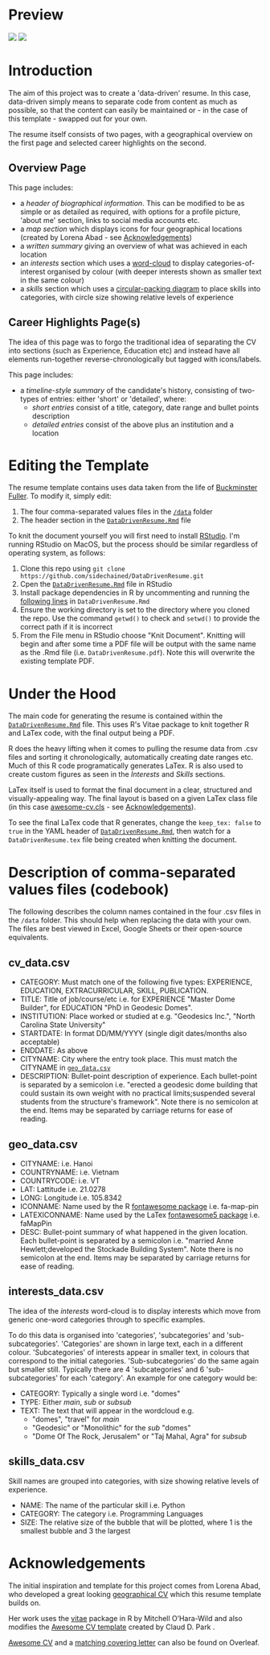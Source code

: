 # Preview
<p float="left">
  <a href="https://github.com/sidechained/DataDrivenResume/blob/master/DataDrivenResume.pdf"><img src="/previews/DataDrivenResume-Page1.png"></a>
  <a href="https://github.com/sidechained/DataDrivenResume/blob/master/DataDrivenResume.pdf"><img src="/previews/DataDrivenResume-Page2.png"></a>
</p>

# Introduction
The aim of this project was to create a 'data-driven' resume. In this case, data-driven simply means to separate code from content as much as possible, so that the content can easily be maintained or - in the case of this template - swapped out for your own.

The resume itself consists of two pages, with a geographical overview on the first page and selected career highlights on the second.

## Overview Page
This page includes:

- a _header of biographical information_. This can be modified to be as simple or as detailed as required, with options for a profile picture, 'about me' section, links to social media accounts etc.
- a _map section_ which displays icons for four geographical locations (created by Lorena Abad - see [Acknowledgements](#acknowledgements))
- a _written summary_ giving an overview of what was achieved in each location
- an _interests_ section which uses a [word-cloud](https://www.r-graph-gallery.com/wordcloud.html) to display categories-of-interest organised by colour (with deeper interests shown as smaller text in the same colour)
- a _skills_ section which uses a [circular-packing diagram](https://www.r-graph-gallery.com/circle-packing.html) to place skills into categories, with circle size showing relative levels of experience

## Career Highlights Page(s)
The idea of this page was to forgo the traditional idea of separating the CV into sections (such as Experience, Education etc) and instead have all elements run-together reverse-chronologically but tagged with icons/labels.

This page includes:
- a _timeline-style summary_ of the candidate's history, consisting of two-types of entries: either 'short' or 'detailed', where:
  - _short entries_ consist of a title, category, date range and bullet points description
  - _detailed entries_ consist of the above plus an institution and a location

# Editing the Template
The resume template contains uses data taken from the life of [Buckminster Fuller](https://en.wikipedia.org/wiki/Buckminster_Fuller). To modify it, simply edit:

1. The four comma-separated values files in the [`/data`](/data) folder
2. The header section in the [`DataDrivenResume.Rmd`](DataDrivenResume.Rmd) file

To knit the document yourself you will first need to install [RStudio](https://www.rstudio.com). I'm running RStudio on MacOS, but the process should be similar regardless of operating system, as follows:

1. Clone this repo using `git clone https://github.com/sidechained/DataDrivenResume.git`
2. Cpen the [`DataDrivenResume.Rmd`](DataDrivenResume.Rmd) file in RStudio
3. Install package dependencies in R by uncommenting and running the [following lines](DataDrivenResume.Rmd#L34-47) in `DataDrivenResume.Rmd`
4. Ensure the working directory is set to the directory where you cloned the repo. Use the command `getwd()` to check and `setwd()` to provide the correct path if it is incorrect
5. From the File menu in RStudio choose "Knit Document". Knitting will begin and after some time a PDF file will be output with the same name as the .Rmd file (i.e. `DataDrivenResume.pdf`). Note this will overwrite the existing template PDF.

# Under the Hood
The main code for generating the resume is contained within the [`DataDrivenResume.Rmd`](DataDrivenResume.Rmd) file. This uses R's Vitae package to knit together R and LaTex code, with the final output being a PDF.

R does the heavy lifting when it comes to pulling the resume data from .csv files and sorting it chronologically, automatically creating date ranges etc. Much of this R code programatically generates LaTex. R is also used to create custom figures as seen in the _Interests_ and _Skills_ sections.

LaTex itself is used to format the final document in a clear, structured and visually-appealing way. The final layout is based on a given LaTex class file (in this case [awesome-cv.cls](awesome-cv.cls) - see [Acknowledgements](#acknowledgements)).

To see the final LaTex code that R generates, change the `keep_tex: false` to `true` in the YAML header of [`DataDrivenResume.Rmd`](DataDrivenResume.Rmd), then watch for a `DataDrivenResume.tex` file being created when knitting the document.

# Description of comma-separated values files (codebook)
The following describes the column names contained in the four .csv files in the `/data` folder. This should help when replacing the data with your own. The files are best viewed in Excel, Google Sheets or their open-source equivalents.

## cv_data.csv  
- CATEGORY: Must match one of the following five types: EXPERIENCE, EDUCATION, EXTRACURRICULAR, SKILL, PUBLICATION.
- TITLE: Title of job/course/etc i.e. for EXPERIENCE "Master Dome Builder", for EDUCATION "PhD in Geodesic Domes".
- INSTITUTION: Place worked or studied at e.g. "Geodesics Inc.", "North Carolina State University"
- STARTDATE: In format DD/MM/YYYY (single digit dates/months also acceptable)
- ENDDATE: As above
- CITYNAME: City where the entry took place. This must match the CITYNAME in [`geo_data.csv`](/data/geo_data.csv)
- DESCRIPTION: Bullet-point description of experience. Each bullet-point is separated by a semicolon i.e. "erected a geodesic dome building that could sustain its own weight with no practical limits;suspended several students from the structure's framework". Note there is no semicolon at the end. Items may be separated by carriage returns for ease of reading.

## geo_data.csv
- CITYNAME: i.e. Hanoi
- COUNTRYNAME: i.e. Vietnam
- COUNTRYCODE: i.e. VT
- LAT: Lattitude i.e. 21.0278
- LONG: Longitude i.e. 105.8342
- ICONNAME: Name used by the R [fontawesome package](https://cran.r-project.org/web/packages/fontawesome/index.html) i.e. fa-map-pin
- LATEXICONNAME: Name used by the LaTex [fontawesome5 package](http://www.ipgp.fr/~moguilny/LaTex/fontawesome5Icons.pdf) i.e. faMapPin
- DESC: Bullet-point summary of what happened in the given location. Each bullet-point is separated by a semicolon i.e. "married Anne Hewlett;developed the Stockade Building System". Note there is no semicolon at the end. Items may be separated by carriage returns for ease of reading.

## interests_data.csv
The idea of the _interests_ word-cloud is to display interests which move from generic one-word categories through to specific examples.

To do this data is organised into 'categories', 'subcategories' and 'sub-subcategories'. 'Categories' are shown in large text, each in a different colour. 'Subcategories' of interests appear in smaller text, in colours that correspond to the initial categories. 'Sub-subcategories' do the same again but smaller still. Typically there are 4 'subcategories' and 6 'sub-subcategories' for each 'category'. An example for one category would be:

- CATEGORY: Typically a single word i.e. "domes"
- TYPE: Either _main_, _sub_ or _subsub_
- TEXT: The text that will appear in the wordcloud e.g.
  - "domes", "travel" for _main_
  - "Geodesic" or "Monolithic" for the _sub_ "domes"
  - "Dome Of The Rock, Jerusalem" or "Taj Mahal, Agra" for _subsub_

## skills_data.csv
Skill names are grouped into categories, with size showing relative levels of experience.

- NAME: The name of the particular skill i.e. Python
- CATEGORY: The category i.e. Programming Languages
- SIZE: The relative size of the bubble that will be plotted, where 1 is the smallest bubble and 3 the largest

# Acknowledgements

The initial inspiration and template for this project comes from Lorena Abad, who developed a great looking [geographical CV](https://github.com/loreabad6/R-CV) which this resume template builds on.

Her work uses the [vitae](https://github.com/mitchelloharawild/vitae) package in R by Mitchell O’Hara-Wild and also modifies the [Awesome CV template](https://github.com/posquit0/Awesome-CV) created by Claud D. Park .

[Awesome CV](https://www.overleaf.com/LaTex/templates/awesome-cv/dfnvtnhzhhbm) and a [matching covering letter](https://www.overleaf.com/LaTex/templates/awesome-cv-cover-letter/hzvvsbxccjhz) can also be found on Overleaf.
